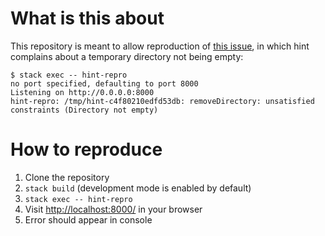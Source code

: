 # What is this about

This repository is meant to allow reproduction of [this issue](https://github.com/haskell-hint/hint/issues/78), in which
hint complains about a temporary directory not being empty:

```
$ stack exec -- hint-repro
no port specified, defaulting to port 8000
Listening on http://0.0.0.0:8000
hint-repro: /tmp/hint-c4f80210edfd53db: removeDirectory: unsatisfied constraints (Directory not empty)
```

# How to reproduce

1. Clone the repository
1. `stack build` (development mode is enabled by default)
1. `stack exec -- hint-repro`
1. Visit [http://localhost:8000/](http://localhost:8000/) in your browser
1. Error should appear in console
